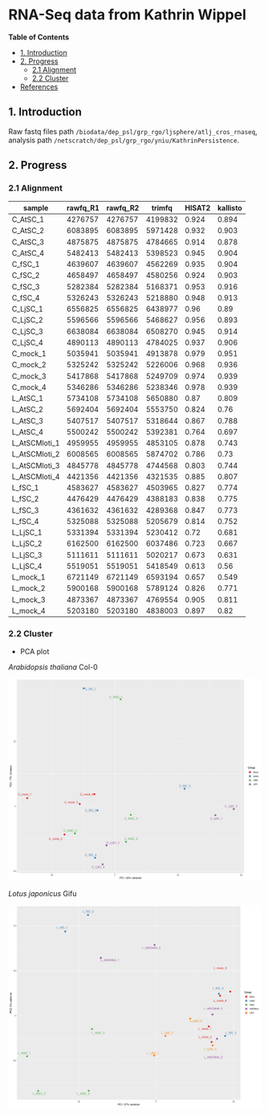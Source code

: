 # RNA-Seq data from Kathrin Wippel #

<!-- content start -->

**Table of Contents**

- [1. Introduction](#1-introduction)
- [2. Progress](#3-progress)
    - [2.1 Alignment](#21-alignment)
    - [2.2 Cluster](#22-cluster)
- [References](#references)
    
<!-- content end -->
 
## 1. Introduction

Raw fastq files path `/biodata/dep_psl/grp_rgo/ljsphere/atlj_cros_rnaseq`, analysis path `/netscratch/dep_psl/grp_rgo/yniu/KathrinPersistence`.

## 2. Progress

### 2.1 Alignment

| sample        | rawfq_R1 | rawfq_R2 |  trimfq | HISAT2 | kallisto |
|---------------|----------|----------|---------|--------|----------|
| C_AtSC_1      |  4276757 |  4276757 | 4199832 |  0.924 |    0.894 |
| C_AtSC_2      |  6083895 |  6083895 | 5971428 |  0.932 |    0.903 |
| C_AtSC_3      |  4875875 |  4875875 | 4784665 |  0.914 |    0.878 |
| C_AtSC_4      |  5482413 |  5482413 | 5398523 |  0.945 |    0.904 |
| C_fSC_1       |  4639607 |  4639607 | 4562269 |  0.935 |    0.904 |
| C_fSC_2       |  4658497 |  4658497 | 4580256 |  0.924 |    0.903 |
| C_fSC_3       |  5282384 |  5282384 | 5168371 |  0.953 |    0.916 |
| C_fSC_4       |  5326243 |  5326243 | 5218880 |  0.948 |    0.913 |
| C_LjSC_1      |  6556825 |  6556825 | 6438977 |   0.96 |     0.89 |
| C_LjSC_2      |  5596566 |  5596566 | 5468627 |  0.956 |    0.893 |
| C_LjSC_3      |  6638084 |  6638084 | 6508270 |  0.945 |    0.914 |
| C_LjSC_4      |  4890113 |  4890113 | 4784025 |  0.937 |    0.906 |
| C_mock_1      |  5035941 |  5035941 | 4913878 |  0.979 |    0.951 |
| C_mock_2      |  5325242 |  5325242 | 5226006 |  0.968 |    0.936 |
| C_mock_3      |  5417868 |  5417868 | 5249709 |  0.974 |    0.939 |
| C_mock_4      |  5346286 |  5346286 | 5238346 |  0.978 |    0.939 |
| L_AtSC_1      |  5734108 |  5734108 | 5650880 |   0.87 |    0.809 |
| L_AtSC_2      |  5692404 |  5692404 | 5553750 |  0.824 |     0.76 |
| L_AtSC_3      |  5407517 |  5407517 | 5318644 |  0.867 |    0.788 |
| L_AtSC_4      |  5500242 |  5500242 | 5392381 |  0.764 |    0.697 |
| L_AtSCMloti_1 |  4959955 |  4959955 | 4853105 |  0.878 |    0.743 |
| L_AtSCMloti_2 |  6008565 |  6008565 | 5874702 |  0.786 |     0.73 |
| L_AtSCMloti_3 |  4845778 |  4845778 | 4744568 |  0.803 |    0.744 |
| L_AtSCMloti_4 |  4421356 |  4421356 | 4321535 |  0.885 |    0.807 |
| L_fSC_1       |  4583627 |  4583627 | 4503965 |  0.827 |    0.774 |
| L_fSC_2       |  4476429 |  4476429 | 4388183 |  0.838 |    0.775 |
| L_fSC_3       |  4361632 |  4361632 | 4289368 |  0.847 |    0.773 |
| L_fSC_4       |  5325088 |  5325088 | 5205679 |  0.814 |    0.752 |
| L_LjSC_1      |  5331394 |  5331394 | 5230412 |   0.72 |    0.681 |
| L_LjSC_2      |  6162500 |  6162500 | 6037486 |  0.723 |    0.667 |
| L_LjSC_3      |  5111611 |  5111611 | 5020217 |  0.673 |    0.631 |
| L_LjSC_4      |  5519051 |  5519051 | 5418549 |  0.613 |     0.56 |
| L_mock_1      |  6721149 |  6721149 | 6593194 |  0.657 |    0.549 |
| L_mock_2      |  5900168 |  5900168 | 5789124 |  0.826 |    0.771 |
| L_mock_3      |  4873367 |  4873367 | 4769554 |  0.905 |    0.811 |
| L_mock_4      |  5203180 |  5203180 | 4838003 |  0.897 |     0.82 |

### 2.2 Cluster

* PCA plot

*Arabidopsis thaliana* Col-0

![PCA_ath_raw](results/PCA_ath_raw.jpg)

*Lotus japonicus* Gifu

![PCA_lotus_raw](results/PCA_lotus_raw.jpg)

